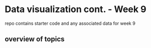 # Data visualization cont. - Week 9
repo contains starter code and any associated data for week 9 
## overview of topics
